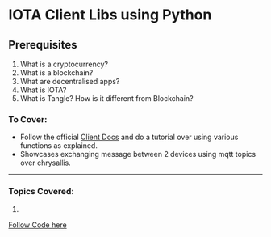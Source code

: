 # IOTA Client Libs using Python

## Prerequisites

1. What is a cryptocurrency?
2. What is a blockchain?
3. What are decentralised apps?
4. What is IOTA?
4. What is Tangle? How is it different from Blockchain?


### To Cover:

- Follow the official [Client Docs](https://client-lib.docs.iota.org/docs/libraries/python/getting_started) and do a tutorial over using various functions as explained.
- Showcases exchanging message between 2 devices using mqtt topics over chrysallis.


---
### Topics Covered:
1. 


[Follow Code here](https://github.com/anistark/iota-dev-series/tree/master/client-libs/py)

